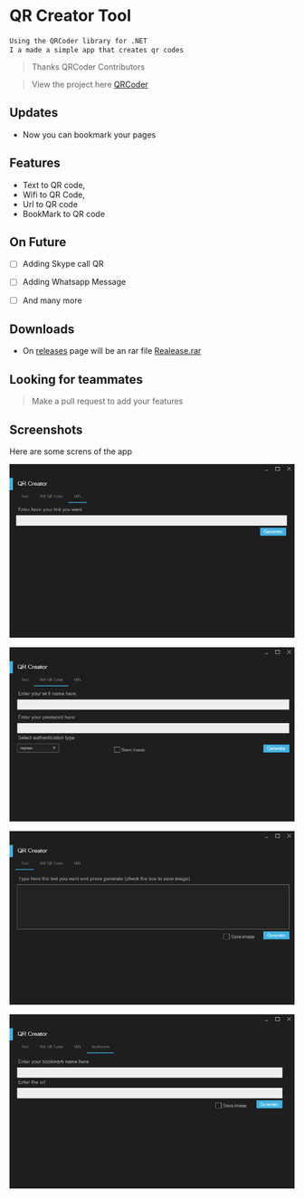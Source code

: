 ﻿# QR Creator Tool
	Using the QRCoder library for .NET
	I a made a simple app that creates qr codes
 	

> Thanks QRCoder Contributors

>View the project here
[QRCoder](https://github.com/codebude/QRCoder)

## Updates 
- Now you can bookmark your pages

## Features 
- 	 Text to QR code,
- 	 Wifi to QR Code,
- 	 Url to QR code
-    BookMark to QR code

## On Future 

- [ ] 	 Adding Skype call QR
- [ ] 	 Adding Whatsapp Message 
- [ ] 	 And many more


## Downloads 
- On [releases](https://github.com/BloddyRose/QRCreator/releases)  page will be an rar file [Realease.rar](https://github.com/BloddyRose/QRCreator/releases/download/v2/Release.rar)

## Looking for teammates 
> 	Make a pull request to add your features

## Screenshots

Here are some screns of the app 

![Screen1.Png](Pictures/Screen1.png.PNG)

![Screen2](Pictures/Screen2.PNG)

![Screen3](Pictures/Screen3.PNG)

![Screen4](Pictures/Screen4.PNG)